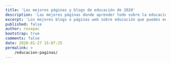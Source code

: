 ```yaml
---
title: 'Las mejores páginas y blogs de educación de 2020'
description: 'Las mejores páginas donde aprender todo sobre la educación 4.0 en 2020'
excerpt: 'Los mejores blogs o páginas web sobre educación que puedes encontrar en todo Internet, con los que convertirte en un auténtico y completo profesor ciberninja de la cibereducación o el estudiante ninja más aventajado de todos en 2020'
published: false
author: rosepac
bootstrap: true
comments: false
date: 2020-01-27 15:07:25
permalink: >
    /educacion-paginas/
---
```


